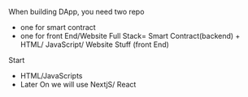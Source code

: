 When building DApp, you need two repo

- one for smart contract
- one for front End/Website
  Full Stack= Smart Contract(backend) + HTML/ JavaScript/ Website Stuff (front End)

Start

- HTML/JavaScripts
- Later On we will use NextjS/ React
